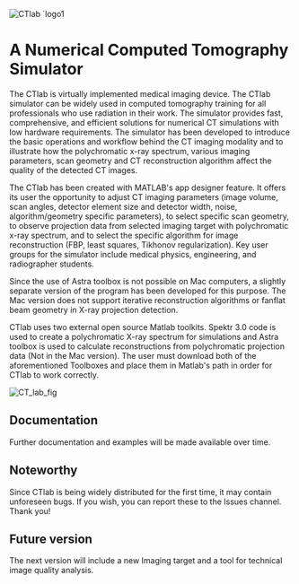 
![CTlab ´logo1](https://user-images.githubusercontent.com/110446843/183570885-af213bfb-5be0-4297-a8bf-00bf1a5eb818.png)


# A Numerical Computed Tomography Simulator

The CTlab is virtually implemented medical imaging device. The CTlab simulator can be widely used in computed tomography training for all professionals who use radiation in their work. The simulator provides fast, comprehensive, and efficient solutions for numerical CT simulations with low hardware requirements. The simulator has been developed to introduce the basic operations and workflow behind the CT imaging modality and to illustrate how the polychromatic x-ray spectrum, various imaging parameters, scan geometry and CT reconstruction algorithm affect the quality of the detected CT images.

The CTlab has been created with MATLAB's app designer feature. It offers its user the opportunity to adjust CT imaging parameters (image volume, scan angles, detector element size and detector width, noise, algorithm/geometry specific parameters), to select specific scan geometry, to observe projection data from selected imaging target with polychromatic x-ray spectrum, and to select the specific algorithm for image reconstruction (FBP, least squares, Tikhonov regularization). Key user groups for the simulator include medical physics, engineering, and radiographer students.

Since the use of Astra toolbox is not possible on Mac computers, a slightly separate version of the program has been developed for this purpose. The Mac version does not support iterative reconstruction algorithms or fanflat beam geometry in X-ray projection detection.

CTlab uses two external open source Matlab toolkits. Spektr 3.0 code is used to create a polychromatic X-ray spectrum for simulations and Astra toolbox is used to calculate reconstructions from polychromatic projection data (Not in the Mac version). The user must download both of the aforementioned Toolboxes and place them in Matlab's path in order for CTlab to work correctly. 


![CT_lab_fig](https://user-images.githubusercontent.com/110446843/183819505-52c6244f-7684-43b9-95d0-7feff60b0779.png)

## Documentation

Further documentation and examples will be made available over time.


## Noteworthy

Since CTlab is being widely distributed for the first time, it may contain unforeseen bugs. If you wish, you can report these to the Issues channel. Thank you!


## Future version

The next version will include a new Imaging target and a tool for technical image quality analysis.
